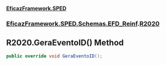 #### [EficazFramework.SPED](EficazFrameworkSPED.md 'EficazFramework SPED')
### [EficazFramework.SPED.Schemas.EFD_Reinf](EficazFramework.SPED.Schemas.EFD_Reinf.md 'EficazFramework.SPED.Schemas.EFD_Reinf').[R2020](EficazFramework.SPED.Schemas.EFD_Reinf/R2020.md 'EficazFramework.SPED.Schemas.EFD_Reinf.R2020')

## R2020.GeraEventoID() Method

```csharp
public override void GeraEventoID();
```